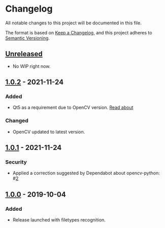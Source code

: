# Changelog

All notable changes to this project will be documented in this file.

The format is based on [Keep a Changelog](https://keepachangelog.com/en/1.0.0/),
and this project adheres to [Semantic Versioning](https://semver.org/spec/v2.0.0.html).

## [Unreleased]

- No WIP right now.

## [1.0.2] - 2021-11-24

### Added

- Qt5 as a requirement due to OpenCV version. [Read about](https://stackoverflow.com/questions/60042568/this-application-failed-to-start-because-no-qt-platform-plugin-could-be-initiali)

### Changed

- OpenCV updated to latest version.

## [1.0.1] - 2021-11-24

### Security

- Applied a correction suggested by Dependabot about opencv-python: #[2](https://github.com/pedrohenriquerissato/ImageViewer/pull/2)

## [1.0.0] - 2019-10-04

### Added

- Release launched with filetypes recognition.

[unreleased]: https://github.com/pedrohenriquerissato/ImageViewer/compare/...HEAD
[1.0.2]: https://github.com/pedrohenriquerissato/ImageViewer/compare/1.0.1...1.0.2
[1.0.1]: https://github.com/pedrohenriquerissato/ImageViewer/compare/1.0.0...1.0.1
[1.0.0]: https://github.com/pedrohenriquerissato/ImageViewer/releases/tag/1.0.0
